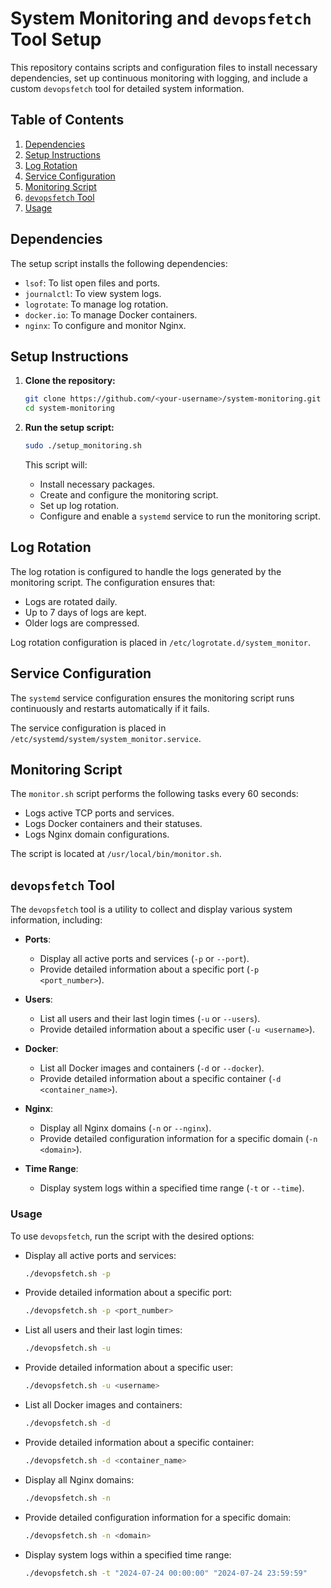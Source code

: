 # System Monitoring and `devopsfetch` Tool Setup

This repository contains scripts and configuration files to install necessary dependencies, set up continuous monitoring with logging, and include a custom `devopsfetch` tool for detailed system information.

## Table of Contents

1. [Dependencies](#dependencies)
2. [Setup Instructions](#setup-instructions)
3. [Log Rotation](#log-rotation)
4. [Service Configuration](#service-configuration)
5. [Monitoring Script](#monitoring-script)
6. [`devopsfetch` Tool](#devopsfetch-tool)
7. [Usage](#usage)

## Dependencies

The setup script installs the following dependencies:
- `lsof`: To list open files and ports.
- `journalctl`: To view system logs.
- `logrotate`: To manage log rotation.
- `docker.io`: To manage Docker containers.
- `nginx`: To configure and monitor Nginx.

## Setup Instructions

1. **Clone the repository:**

    ```bash
    git clone https://github.com/<your-username>/system-monitoring.git
    cd system-monitoring
    ```

2. **Run the setup script:**

    ```bash
    sudo ./setup_monitoring.sh
    ```

    This script will:
    - Install necessary packages.
    - Create and configure the monitoring script.
    - Set up log rotation.
    - Configure and enable a `systemd` service to run the monitoring script.

## Log Rotation

The log rotation is configured to handle the logs generated by the monitoring script. The configuration ensures that:
- Logs are rotated daily.
- Up to 7 days of logs are kept.
- Older logs are compressed.

Log rotation configuration is placed in `/etc/logrotate.d/system_monitor`.

## Service Configuration

The `systemd` service configuration ensures the monitoring script runs continuously and restarts automatically if it fails.

The service configuration is placed in `/etc/systemd/system/system_monitor.service`.

## Monitoring Script

The `monitor.sh` script performs the following tasks every 60 seconds:
- Logs active TCP ports and services.
- Logs Docker containers and their statuses.
- Logs Nginx domain configurations.

The script is located at `/usr/local/bin/monitor.sh`.

## `devopsfetch` Tool

The `devopsfetch` tool is a utility to collect and display various system information, including:

- **Ports**:
  - Display all active ports and services (`-p` or `--port`).
  - Provide detailed information about a specific port (`-p <port_number>`).

- **Users**:
  - List all users and their last login times (`-u` or `--users`).
  - Provide detailed information about a specific user (`-u <username>`).

- **Docker**:
  - List all Docker images and containers (`-d` or `--docker`).
  - Provide detailed information about a specific container (`-d <container_name>`).

- **Nginx**:
  - Display all Nginx domains (`-n` or `--nginx`).
  - Provide detailed configuration information for a specific domain (`-n <domain>`).

- **Time Range**:
  - Display system logs within a specified time range (`-t` or `--time`).

### Usage

To use `devopsfetch`, run the script with the desired options:

- Display all active ports and services:
    ```bash
    ./devopsfetch.sh -p
    ```

- Provide detailed information about a specific port:
    ```bash
    ./devopsfetch.sh -p <port_number>
    ```

- List all users and their last login times:
    ```bash
    ./devopsfetch.sh -u
    ```

- Provide detailed information about a specific user:
    ```bash
    ./devopsfetch.sh -u <username>
    ```

- List all Docker images and containers:
    ```bash
    ./devopsfetch.sh -d
    ```

- Provide detailed information about a specific container:
    ```bash
    ./devopsfetch.sh -d <container_name>
    ```

- Display all Nginx domains:
    ```bash
    ./devopsfetch.sh -n
    ```

- Provide detailed configuration information for a specific domain:
    ```bash
    ./devopsfetch.sh -n <domain>
    ```

- Display system logs within a specified time range:
    ```bash
    ./devopsfetch.sh -t "2024-07-24 00:00:00" "2024-07-24 23:59:59"
    ```
